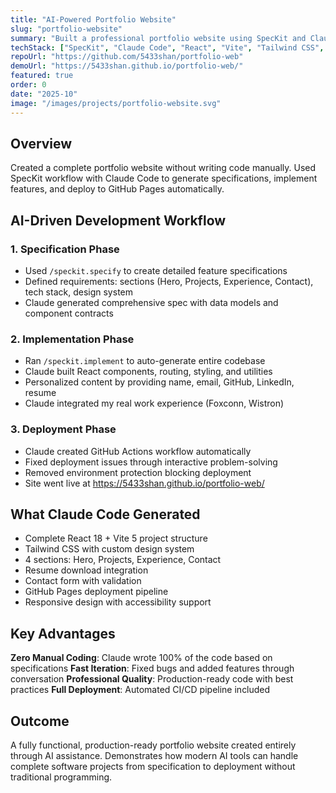 ```yaml
---
title: "AI-Powered Portfolio Website"
slug: "portfolio-website"
summary: "Built a professional portfolio website using SpecKit and Claude Code - no manual coding required. Automated end-to-end workflow from specs to deployed GitHub Pages site."
techStack: ["SpecKit", "Claude Code", "React", "Vite", "Tailwind CSS", "GitHub Actions"]
repoUrl: "https://github.com/5433shan/portfolio-web"
demoUrl: "https://5433shan.github.io/portfolio-web/"
featured: true
order: 0
date: "2025-10"
image: "/images/projects/portfolio-website.svg"
---
```


## Overview

Created a complete portfolio website without writing code manually. Used SpecKit workflow with Claude Code to generate specifications, implement features, and deploy to GitHub Pages automatically.

## AI-Driven Development Workflow

### 1. Specification Phase
- Used `/speckit.specify` to create detailed feature specifications
- Defined requirements: sections (Hero, Projects, Experience, Contact), tech stack, design system
- Claude generated comprehensive spec with data models and component contracts

### 2. Implementation Phase
- Ran `/speckit.implement` to auto-generate entire codebase
- Claude built React components, routing, styling, and utilities
- Personalized content by providing name, email, GitHub, LinkedIn, resume
- Claude integrated my real work experience (Foxconn, Wistron)

### 3. Deployment Phase
- Claude created GitHub Actions workflow automatically
- Fixed deployment issues through interactive problem-solving
- Removed environment protection blocking deployment
- Site went live at https://5433shan.github.io/portfolio-web/

## What Claude Code Generated

- Complete React 18 + Vite 5 project structure
- Tailwind CSS with custom design system
- 4 sections: Hero, Projects, Experience, Contact
- Resume download integration
- Contact form with validation
- GitHub Pages deployment pipeline
- Responsive design with accessibility support

## Key Advantages

**Zero Manual Coding**: Claude wrote 100% of the code based on specifications
**Fast Iteration**: Fixed bugs and added features through conversation
**Professional Quality**: Production-ready code with best practices
**Full Deployment**: Automated CI/CD pipeline included

## Outcome

A fully functional, production-ready portfolio website created entirely through AI assistance. Demonstrates how modern AI tools can handle complete software projects from specification to deployment without traditional programming.
